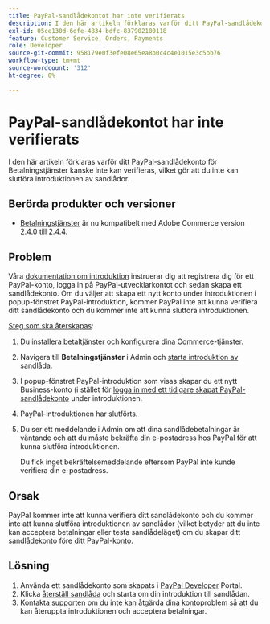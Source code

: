 ```yaml
---
title: PayPal-sandlådekontot har inte verifierats
description: I den här artikeln förklaras varför ditt PayPal-sandlådekonto för Betalningstjänster kanske inte kan verifieras, vilket gör att du inte kan slutföra introduktionen av sandlådor.
exl-id: 05ce130d-6dfe-4834-bdfc-837902100118
feature: Customer Service, Orders, Payments
role: Developer
source-git-commit: 958179e0f3efe08e65ea8b0c4c4e1015e3c5bb76
workflow-type: tm+mt
source-wordcount: '312'
ht-degree: 0%

---
```


# PayPal-sandlådekontot har inte verifierats

I den här artikeln förklaras varför ditt PayPal-sandlådekonto för Betalningstjänster kanske inte kan verifieras, vilket gör att du inte kan slutföra introduktionen av sandlådor.

## Berörda produkter och versioner

* [Betalningstjänster](https://marketplace.magento.com/magento-payment-services.html) är nu kompatibelt med Adobe Commerce version 2.4.0 till 2.4.4.

## Problem

Våra [dokumentation om introduktion](https://experienceleague.adobe.com/docs/commerce-merchant-services/payment-services/get-started/onboard.html) instruerar dig att registrera dig för ett PayPal-konto, logga in på PayPal-utvecklarkontot och sedan skapa ett sandlådekonto. Om du väljer att skapa ett nytt konto under introduktionen i popup-fönstret PayPal-introduktion, kommer PayPal inte att kunna verifiera ditt sandlådekonto och du kommer inte att kunna slutföra introduktionen.

<u>Steg som ska återskapas</u>:

1. Du [installera betaltjänster](https://experienceleague.adobe.com/docs/commerce-merchant-services/payment-services/get-started/install.html) och [konfigurera dina Commerce-tjänster](https://experienceleague.adobe.com/docs/commerce-merchant-services/payment-services/get-started/connect.html#configure-commerce-services).
1. Navigera till **Betalningstjänster** i Admin och [starta introduktion av sandlåda](https://experienceleague.adobe.com/docs/commerce-merchant-services/payment-services/get-started/onboard.html).
1. I popup-fönstret PayPal-introduktion som visas skapar du ett nytt Business-konto (i stället för [logga in med ett tidigare skapat PayPal-sandlådekonto](https://experienceleague.adobe.com/docs/commerce-merchant-services/payment-services/get-started/sandbox.html#test-in-sandbox-environment) under introduktionen.
1. PayPal-introduktionen har slutförts.
1. Du ser ett meddelande i Admin om att dina sandlådebetalningar är väntande och att du måste bekräfta din e-postadress hos PayPal för att kunna slutföra introduktionen.

   Du fick inget bekräftelsemeddelande eftersom PayPal inte kunde verifiera din e-postadress.

## Orsak

PayPal kommer inte att kunna verifiera ditt sandlådekonto och du kommer inte att kunna slutföra introduktionen av sandlådor (vilket betyder att du inte kan acceptera betalningar eller testa sandlådeläget) om du skapar ditt sandlådekonto före ditt PayPal-konto.

## Lösning

1. Använda ett sandlådekonto som skapats i [PayPal Developer](https://developer.paypal.com/docs/api-basics/sandbox/accounts/#create-a-business-sandbox-account) Portal.
1. Klicka [återställ sandlåda](https://experienceleague.adobe.com/docs/commerce-merchant-services/payment-services/get-started/sandbox.html#test-in-sandbox-environment) och starta om din introduktion till sandlådan.
1. [Kontakta supporten](mailto:payment-services-support@adobe.com) om du inte kan åtgärda dina kontoproblem så att du kan återuppta introduktionen och acceptera betalningar.

